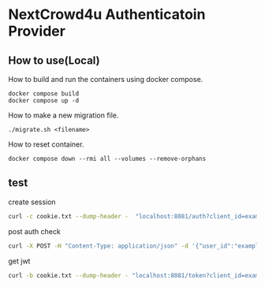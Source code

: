 # NextCrowd4u Authenticatoin Provider

## How to use(Local)

How to build and run the containers using docker compose.

```shell
docker compose build
docker compose up -d
```

How to make a new migration file.

```shell
./migrate.sh <filename>
```

How to reset container.

```shell
docker compose down --rmi all --volumes --remove-orphans
```
 
 ## test

 
create session

```bash
curl -c cookie.txt --dump-header -  "localhost:8081/auth?client_id=example-client-id-1&scope=hoge&state=hoge&redirect_url=http://localhost:8081"
```

 post auth check
 
 ```bash
 curl -X POST -H "Content-Type: application/json" -d '{"user_id":"example-user-id-1","password":"password","client_id":"example-client-id-1}' -b cookie.txt -c cookie.txt --dump-header - localhost:8081/auth
 ```

get jwt

```bash
curl -b cookie.txt --dump-header - "localhost:8081/token?client_id=example-client-id-1&grant_type=authorization_code&client_secret=secret&scope=hoge&redirect_uri=http://localhost:8081&state=hoge&code=179e9fd5-44b9-4c88-bc64-0cf80fdd79d6" 
```